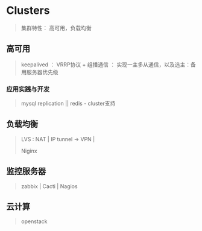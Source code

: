 # Clusters

> 集群特性： 高可用，负载均衡

## 高可用

> keepalived ： VRRP协议 + 组播通信 ： 实现一主多从通信，以及选主：备用服务器优先级





### 应用实践与开发

> mysql replication || redis - cluster支持







## 负载均衡

> LVS : NAT | IP tunnel -> VPN |  
>
> Niginx





## 监控服务器

> zabbix | Cacti | Nagios







## 云计算

> openstack

